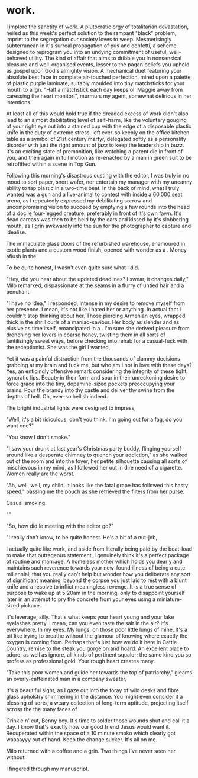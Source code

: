 # work.

<!-- Work Introduction -->

I implore the sanctity of work. A plutocratic orgy of totalitarian devastation, heiled as this week's perfect solution to the rampant "black" problem, imprint to the segregation our society loves to weep. Mesmerisingly subterranean in it's surreal propagation of pus and confetti, a scheme designed to reprogram you into an undying commitment of useful, well-behaved utility. The kind of affair that aims to dribble you in nonsensical pleasure and well-organised events, lesser to the pagan beliefs you uphold as gospel upon God's almighty vision. A mechanical duet featuring your absolute best face in complete air-touched perfection, mired upon a palette of plastic purple laminate, suitably moulded into tiny matchsticks for your mouth to align. "Half a matchstick each day keeps ol' Maggie away from caressing the heart monitor!", murmurs my agent, somewhat delirious in her intentions.

At least all of this would hold true if the dreaded excess of work didn't also lead to an almost debilitating level of self-harm, like the voluntary gouging of your right eye out into a stained cup with the edge of a disposable plastic knife in the duty of extreme stress. left ever-so keenly on the office kitchen table as a symbol of 21st century martyr, delegated softly as a personality disorder with just the right amount of jazz to keep the leadership in buzz. It's an exciting state of premonition, like watching a parent die in front of you, and then again in full motion as re-enacted by a man in green suit to be retrofitted within a scene in Top Gun.

Following this morning's disastrous ousting with the editor, I was truly in no mood to sort paper, snort wafer, nor entertain my manager with my uncanny ability to tap plastic in a two-time beat. In the back of mind, what I truly wanted was a gun and a live-animal to contest with inside a 60,000 seat arena, as I repeatedly expressed my debilitating sorrow and uncompromising vision to succeed by emptying a few rounds into the head of a docile four-legged creature, preferably in front of it's own fawn. It's dead carcass was then to be held by the ears and kissed by it's slobbering mouth, as I grin awkwardly into the sun for the photographer to capture and idealise.

The immaculate glass doors of the refurbished warehouse, enamoured in exotic plants and a custom wood finish, opened with wonder as a . Money aflush in the

To be quite honest, I wasn't even quite sure what I did.

<!-- Co-worker Interaction -->

"Hey, did you hear about the updated deadlines? I swear, it changes daily," Milo remarked, dispassionate at the seams in a flurry of untied hair and a penchant

"I have no idea," I responded, intense in my desire to remove myself from her presence. I mean, it's not like I hated her or anything. In actual fact I couldn't stop thinking about her. Those piercing Armenian eyes, wrapped thick in the shrill curls of a maniac-saviour. Her body as slender and as elusive as time itself, emancipated in a . I'm sure she derived pleasure from drenching her lovers in coarse honey, twisting them in all sorts of tantilisingly sweet ways, before checking into rehab for a casual-fuck with the receptionist. She was the girl I wanted,

Yet it was a painful distraction from the thousands of clammy decisions grabbing at my brain and fuck me, but who am I not in love with these days? Yes, an enticingly offensive remark considering the integrity of these tight, syncratic lips. Beauty in their form and sour in their unreckoning desire to force grace into the tiny, dopamine-sized pockets preoccupying your brains. Pour the brandy into thy castle and deliver thy swine from the depths of hell. Oh, ever-so hellish indeed.

The bright industrial lights were designed to impress,

"Well, it's a bit ridiculous, don't you think. I'm going out for a fag, do you want one?"

"You know I don't smoke."

"I saw your drunk at last year's Christmas party buddy, flinging yourself around like a desperate chimney to quench your addiction," as she walked out of the room and into the foyer, her petite silhouette causing all sorts of mischievous in my mind, as I followed her out in dire need of a cigarette. Women really are the worst.

"Ah, well, well, my child. It looks like the fatal grape has followed this hasty speed," passing me the pouch as she retrieved the filters from her purse.

Casual smoking.

""


"So, how did le meeting with the editor go?"

"I really don't know, to be quite honest. He's a bit of a nut-job,

<!-- Monologue #2 -->

I actually quite like work, and aside from literally being paid by the boat-load to make that outrageous statement, I genuinely think it's a perfect package of routine and marriage. A homeless mother which holds you dearly and maintains such reverence towards your new-found illness of being a cute millennial, that you really can't help but wonder how you deliberate any sort of significant meaning, beyond the corpse you just laid to rest with a blunt knife and a resolve to inflict meaningless revenge. It is a true sense of purpose to wake up at 5:20am in the morning, only to disappoint yourself later in an attempt to pry the concrete from your eyes using a miniature-sized pickaxe.

It's leverage, silly. That's what keeps your heart young and your fake eyelashes pretty. I mean, can you even taste the salt in the air? It's everywhere. In my eyes. My lungs, oh those poor little lungs of mine. It's a bit like trying to breathe without the glamour of knowing where exactly the oxygen is coming from. Perhaps that's just how we do it here in Cattle Country, remise to the steak you gorge on and hoard. An excellent place to adore, as well as ignore, all kinds of pertinent squalor; the same kind you so profess as professional gold. Your rough heart creates many.

"Take this poor women and guide her towards the top of patriarchy," gleams an overly-caffeinated man in a company sweater,


It's a beautiful sight, as I gaze out into the foray of wild desks and fibre glass upholstry shimmering in the distance. You might even consider it a blessing of sorts, a weary collection of long-term aptitude, projecting itself across the the many faces of

Crinkle n' cut, Benny boy. It's time to solder those wounds shut and call it a day. I know that's exactly how our good friend Jesus would want it. Recuperated within the space of a 10 minute smoko which clearly got waaaayyy out of hand. Keep the change sucker. It's all on me.


Milo returned with a coffee and a grin. Two things I've never seen her without.


<!--  -->

I fingered through my manuscript.